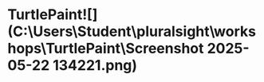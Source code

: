 # TurtlePaint![](C:\Users\Student\pluralsight\workshops\TurtlePaint\Screenshot 2025-05-22 134221.png)
